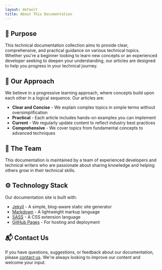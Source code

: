 ```yaml
---
layout: default
title: About This Documentation
---
```


<article class="post-content">  

  <h2 id="purpose">🎯 Purpose</h2>

  <p>This technical documentation collection aims to provide clear, comprehensive, and practical guidance on various technical topics. Whether you're a beginner looking to learn new concepts or an experienced developer seeking to deepen your understanding, our articles are designed to help you progress in your technical journey.</p>

  <h2 id="our-approach">🧭 Our Approach</h2>

  <p>We believe in a progressive learning approach, where concepts build upon each other in a logical sequence. Our articles are:</p>

  <ul>
    <li><strong>Clear and Concise</strong> - We explain complex topics in simple terms without oversimplification</li>
    <li><strong>Practical</strong> - Each article includes hands-on examples you can implement</li>
    <li><strong>Current</strong> - We regularly update content to reflect industry best practices</li>
    <li><strong>Comprehensive</strong> - We cover topics from fundamental concepts to advanced techniques</li>
  </ul>

  <h2 id="the-team">👥 The Team</h2>

  <p>This documentation is maintained by a team of experienced developers and technical writers who are passionate about sharing knowledge and helping others grow in their technical skills.</p>

  <h2 id="technology-stack">⚙️ Technology Stack</h2>

  <p>Our documentation site is built with:</p>

  <ul>
    <li><a href="https://jekyllrb.com/">Jekyll</a> - A simple, blog-aware static site generator</li>
    <li><a href="https://daringfireball.net/projects/markdown/">Markdown</a> - A lightweight markup language</li>
    <li><a href="https://sass-lang.com/">SASS</a> - A CSS extension language</li>
    <li><a href="https://pages.github.com/">GitHub Pages</a> - For hosting and deployment</li>
  </ul>

  <h2 id="contact-us">📬 Contact Us</h2>

  <p>If you have questions, suggestions, or feedback about our documentation, please <a href="{{ site.baseurl }}/contact/">contact us</a>. We're always looking to improve our content and welcome your input.</p>
</article>